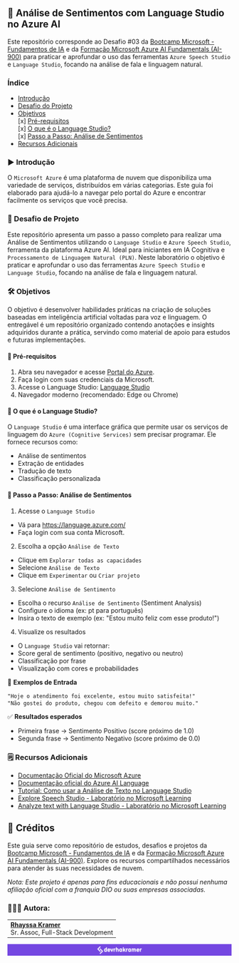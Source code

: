 ## 🤖 Análise de Sentimentos com Language Studio no Azure AI

Este repositório corresponde ao Desafio #03 da  [Bootcamp Microsoft - Fundamentos de IA](https://www.dio.me/bootcamp/microsoft-fundamentos-de-ia) e da [Formação Microsoft Azure AI Fundamentals (AI-900)](https://web.dio.me/track/2150f9b5-b06f-4a59-ade6-ab163c24f089) para praticar e aprofundar o uso das ferramentas `Azure Speech Studio` e `Language Studio`, focando na análise de fala e linguagem natural. 

### Índice
- [Introdução](https://github.com/rhayssakramer/formacao-ai-fundamentals/tree/main/Desafio%2303-Analise-de-Sentimentos-com-Language-Studio-no-Azure-AI#introdu%C3%A7%C3%A3o)
- [Desafio do Projeto](https://github.com/rhayssakramer/formacao-ai-fundamentals/tree/main/Desafio%2303-Analise-de-Sentimentos-com-Language-Studio-no-Azure-AI#-desafio-de-projeto)
- [Objetivos](https://github.com/rhayssakramer/formacao-ai-fundamentals/tree/main/Desafio%2303-Analise-de-Sentimentos-com-Language-Studio-no-Azure-AI#%EF%B8%8F-objetivos)  
    [x] [Pré-requisitos](https://github.com/rhayssakramer/formacao-ai-fundamentals/tree/main/Desafio%2303-Analise-de-Sentimentos-com-Language-Studio-no-Azure-AI#-pr%C3%A9-requisitos)  
    [x] [O que é o Language Studio?](https://github.com/rhayssakramer/formacao-ai-fundamentals/tree/main/Desafio%2303-Analise-de-Sentimentos-com-Language-Studio-no-Azure-AI#-o-que-%C3%A9-o-language-studio)  
    [x] [Passo a Passo: Análise de Sentimentos](https://github.com/rhayssakramer/formacao-ai-fundamentals/tree/main/Desafio%2303-Analise-de-Sentimentos-com-Language-Studio-no-Azure-AI#-passo-a-passo-an%C3%A1lise-de-sentimentos)  
- [Recursos Adicionais](https://github.com/rhayssakramer/formacao-ai-fundamentals/tree/main/Desafio%2303-Analise-de-Sentimentos-com-Language-Studio-no-Azure-AI#%EF%B8%8F-recursos-adicionais)

### ▶️ Introdução
O `Microsoft Azure` é uma plataforma de nuvem que disponibiliza uma variedade de serviços, distribuídos em várias categorias. Este guia foi elaborado para ajudá-lo a navegar pelo portal do Azure e encontrar facilmente os serviços que você precisa.

### 🎯 Desafio de Projeto
Este repositório apresenta um passo a passo completo para realizar uma Análise de Sentimentos utilizando o `Language Studio` e `Azure Speech Studio`, ferramenta da plataforma Azure AI. Ideal para iniciantes em IA Cognitiva e `Processamento de Linguagem Natural (PLN)`. Neste laboratório o objetivo é praticar e aprofundar o uso das ferramentas `Azure Speech Studio` e `Language Studio`, focando na análise de fala e linguagem natural. 

### 🛠️ Objetivos
O objetivo é desenvolver habilidades práticas na criação de soluções baseadas em inteligência artificial voltadas para voz e linguagem. O entregável é um repositório organizado contendo anotações e insights adquiridos durante a prática, servindo como material de apoio para estudos e futuras implementações.

#### 📌 Pré-requisitos
1. Abra seu navegador e acesse [Portal do Azure](portal.azure.com).
2. Faça login com suas credenciais da Microsoft.
3. Acesse o Language Studio: [Language Studio](https://language.azure.com/)
4. Navegador moderno (recomendado: Edge ou Chrome)

#### 🧠 O que é o Language Studio?
O `Language Studio` é uma interface gráfica que permite usar os serviços de linguagem do `Azure (Cognitive Services)` sem precisar programar. Ele fornece recursos como:
- Análise de sentimentos
- Extração de entidades
- Tradução de texto
- Classificação personalizada

#### 🚀 Passo a Passo: Análise de Sentimentos
1. Acesse o `Language Studio`
- Vá para https://language.azure.com/
- Faça login com sua conta Microsoft.

2. Escolha a opção `Análise de Texto`
- Clique em `Explorar todas as capacidades`
- Selecione `Análise de Texto`
- Clique em `Experimentar` ou `Criar projeto`

3. Selecione `Análise de Sentimento`
- Escolha o recurso `Análise de Sentimento` (Sentiment Analysis)
- Configure o idioma (ex: pt para português)
- Insira o texto de exemplo (ex: "Estou muito feliz com esse produto!")

4. Visualize os resultados
- O `Language Studio` vai retornar:
- Score geral de sentimento (positivo, negativo ou neutro)
- Classificação por frase
- Visualização com cores e probabilidades

🧪 **Exemplos de Entrada**  
```
"Hoje o atendimento foi excelente, estou muito satisfeita!"
"Não gostei do produto, chegou com defeito e demorou muito."
```

✅ **Resultados esperados**
- Primeira frase → Sentimento Positivo (score próximo de 1.0)
- Segunda frase → Sentimento Negativo (score próximo de 0.0)

### 🗒️ Recursos Adicionais
- [Documentação Oficial do Microsoft Azure](https://docs.microsoft.com/azure)
- [Documentação oficial do Azure AI Language](https://learn.microsoft.com/pt-br/azure/ai-services/language-service/overview)
- [Tutorial: Como usar a Análise de Texto no Language Studio](https://learn.microsoft.com/pt-br/azure/ai-services/language-service/sentiment-opinion-mining/overview)
- [Explore Speech Studio - Laboratório no Microsoft Learning](https://microsoftlearning.github.io/mslearn-ai-fundamentals/Instructions/Labs/09-speech.html)
- [Analyze text with Language Studio - Laboratório no Microsoft Learning](https://microsoftlearning.github.io/mslearn-ai-fundamentals/Instructions/Labs/06-text-analysis.html)

## 🔗 Créditos
Este guia serve como repositório de estudos, desafios e projetos da [Bootcamp Microsoft - Fundamentos de IA](https://www.dio.me/bootcamp/microsoft-fundamentos-de-ia) e da [Formação Microsoft Azure AI Fundamentals (AI-900)](https://web.dio.me/track/2150f9b5-b06f-4a59-ade6-ab163c24f089). Explore os recursos compartilhados necessários para atender às suas necessidades de nuvem.

*Nota: Este projeto é apenas para fins educacionais e não possui nenhuma afiliação oficial com a franquia DIO ou suas empresas associadas.*

### 👩🏼‍💻 Autora:
<table style="border=0">
  <tr>
    <td align="left">
      <a href="https://github.com/rhayssakramer">
        <span><b>Rhayssa Kramer</b></span>
      </a>
      <br>
      <span>Sr. Assoc, Full-Stack Development</span>
    </td>
  </tr>
</table>

<div align="center"><a href="https://github.com/rhayssakramer"><img src="https://github.com/rhayssakramer/rhayssakramer/blob/main/img/rodape.png"></a></div>
